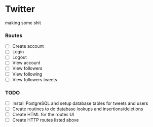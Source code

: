 # Twitter
making some shit

### Routes
- [ ] Create account
- [ ] Login
- [ ] Logout
- [ ] View account
- [ ] View followers
- [ ] View following
- [ ] View followers tweets

### TODO
- [ ] Install PostgreSQL and setup database tables for tweets and users
- [ ] Create routines to do database lookups and insertions/deletions
- [ ] Create HTML for the routes UI
- [ ] Create HTTP routes listed above